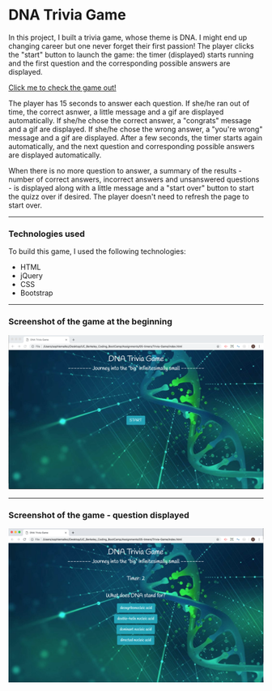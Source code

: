 # DNA Trivia Game

In this project, I built a trivia game, whose theme is DNA. I might end up changing career but one never forget their first passion! The player clicks the "start" button to launch the game: the timer (displayed) starts running and the first question and the corresponding possible answers are displayed.

[Click me to check the game out!](https://sophm.github.io/Trivia-Game/)

The player has 15 seconds to answer each question. If she/he ran out of time, the correct asnwer, a little message and a gif are displayed automatically. If she/he chose the correct answer, a "congrats" message and a gif are displayed. If she/he chose the wrong answer, a "you're wrong" message and a gif are displayed. After a few seconds, the timer starts again automatically, and the next question and corresponding possible answers are displayed automatically.
 
When there is no more question to answer, a summary of the results - number of correct answers, incorrect answers and unsanswered questions - is displayed along with a little message and a "start over" button to start the quizz over if desired. The player doesn't need to refresh the page to start over.

---

### Technologies used

To build this game, I used the following technologies:
- HTML
- jQuery
- CSS
- Bootstrap

---

### Screenshot of the game at the beginning

![Screenshot of the game at the beginning](https://github.com/SophM/Trivia-Game/blob/master/assets/screenshots_for_readme/screenshot-game-beginning.png?raw=true)

---

### Screenshot of the game  - question displayed

![Screenshot of the game after the player clicked on a "magic" mushroom](https://github.com/SophM/Trivia-Game/blob/master/assets/screenshots_for_readme/screenshot-question-going.png?raw=true)